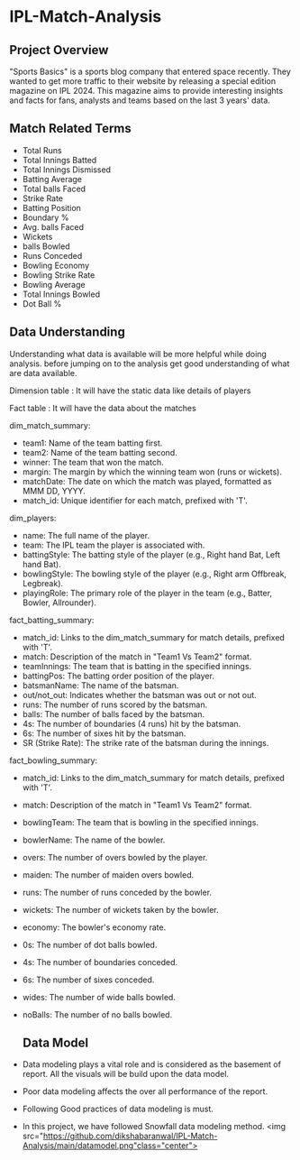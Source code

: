 # IPL-Match-Analysis

## Project Overview
"Sports Basics" is a sports blog company that entered space recently. They wanted to get more traffic to their website by releasing a special edition magazine on IPL 2024. This magazine aims to provide interesting insights and facts for fans, analysts and teams based on the last 3 years' data.

## Match Related Terms
- Total Runs
- Total Innings Batted
- Total Innings Dismissed
- Batting Average
- Total balls Faced
- Strike Rate
- Batting Position
- Boundary %
- Avg. balls Faced
- Wickets
- balls Bowled
- Runs Conceded
- Bowling Economy
- Bowling Strike Rate
- Bowling Average
- Total Innings Bowled
- Dot Ball %

## Data Understanding
Understanding what data is available will be more helpful while doing analysis. before jumping on to the analysis get good understanding of what are data available.

Dimension table : It will have the static data like details of players

Fact table : It will have the data about the matches

dim_match_summary:
- team1: Name of the team batting first.
- team2: Name of the team batting second.
- winner: The team that won the match.
- margin: The margin by which the winning team won (runs or wickets).
- matchDate: The date on which the match was played, formatted as MMM DD, YYYY.
- match_id: Unique identifier for each match, prefixed with 'T'.
  
dim_players:
- name: The full name of the player.
- team: The IPL team the player is associated with.
- battingStyle: The batting style of the player (e.g., Right hand Bat, Left hand Bat).
- bowlingStyle: The bowling style of the player (e.g., Right arm Offbreak, Legbreak).
- playingRole: The primary role of the player in the team (e.g., Batter, Bowler, Allrounder).

fact_batting_summary:
- match_id: Links to the dim_match_summary for match details, prefixed with 'T'.
- match: Description of the match in "Team1 Vs Team2" format.
- teamInnings: The team that is batting in the specified innings.
- battingPos: The batting order position of the player.
- batsmanName: The name of the batsman.
- out/not_out: Indicates whether the batsman was out or not out.
- runs: The number of runs scored by the batsman.
- balls: The number of balls faced by the batsman.
- 4s: The number of boundaries (4 runs) hit by the batsman.
- 6s: The number of sixes hit by the batsman.
- SR (Strike Rate): The strike rate of the batsman during the innings.

fact_bowling_summary:
- match_id: Links to the dim_match_summary for match details, prefixed with 'T'.
- match: Description of the match in "Team1 Vs Team2" format.
- bowlingTeam: The team that is bowling in the specified innings.
- bowlerName: The name of the bowler.
- overs: The number of overs bowled by the player.
- maiden: The number of maiden overs bowled.
- runs: The number of runs conceded by the bowler.
- wickets: The number of wickets taken by the bowler.
- economy: The bowler's economy rate.
- 0s: The number of dot balls bowled.
- 4s: The number of boundaries conceded.
- 6s: The number of sixes conceded.
- wides: The number of wide balls bowled.
- noBalls: The number of no balls bowled.

  ## Data Model
- Data modeling plays a vital role and is considered as the basement of report. All the visuals will be build upon the data model.
- Poor data modeling affects the over all performance of the report.
- Following Good practices of data modeling is must. 
- In this project, we have followed Snowfall data modeling method.
  <img src="https://github.com/dikshabaranwal/IPL-Match-Analysis/main/datamodel.png"class="center">
  



